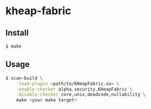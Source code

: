 # kheap-fabric

## Install

`$ make`

## Usage

```sh
$ scan-build \
	-load-plugin <path/to/KHeapFabric.so> \
	-enable-checker alpha.security.KHeapFabric \
	-disable-checker core,unix,deadcode,nullability \
	make <your make target>
```

